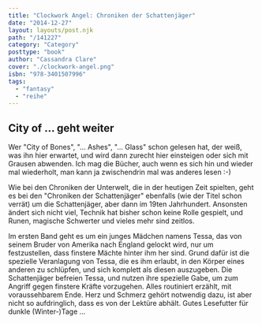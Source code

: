 ```yaml
---
title: "Clockwork Angel: Chroniken der Schattenjäger"
date: "2014-12-27"
layout: layouts/post.njk
path: "/141227"
category: "Category"
posttype: "book"
author: "Cassandra Clare"
cover: "./clockwork-angel.png"
isbn: "978-3401507996"
tags:
  - "fantasy"
  - "reihe"
---
```

## City of ...  geht weiter

Wer "City of Bones", "... Ashes", "... Glass" schon gelesen hat, der weiß, was ihn hier erwartet, und wird dann
zurecht hier einsteigen oder sich mit Grausen abwenden. Ich mag die Bücher, auch wenn es sich hin und wieder
mal wiederholt, man kann ja zwischendrin mal was anderes lesen :-)

Wie bei den Chroniken der Unterwelt, die in der heutigen Zeit spielten, geht es bei den "Chroniken der
Schattenjäger" ebenfalls (wie der Titel schon verrät) um die Schattenjäger, aber dann im 19ten Jahrhundert.
Ansonsten ändert sich nicht viel, Technik hat bisher schon keine Rolle gespielt, und Runen, magische Schwerter
und vieles mehr sind zeitlos.

Im ersten Band geht es um ein junges Mädchen namens Tessa, das von seinem Bruder von Amerika nach England gelockt wird, nur
um festzustellen, dass finstere Mächte hinter ihm her sind. Grund dafür ist die spezielle Veranlagung von Tessa,
die es ihm erlaubt, in den Körper eines anderen zu schlüpfen, und sich komplett als diesen auszugeben. Die
Schattenjäger befreien Tessa, und nutzen ihre spezielle Gabe, um zum Angriff gegen finstere Kräfte vorzugehen.
Alles routiniert erzählt, mit voraussehbarem Ende. Herz und Schmerz gehört notwendig dazu, ist aber nicht so
aufdringlich, dass es von der Lektüre abhält. Gutes Lesefutter für dunkle (Winter-)Tage ...
